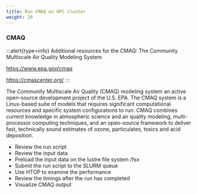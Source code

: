 ```yaml
---
title: Run CMAQ on HPC cluster
weight: 20
--- 
```


### CMAQ

:::alert{type=info}
Additional resources for the CMAQ: The Community Multiscale Air Quality Modeling System

https://www.epa.gov/cmaq

https://cmascenter.org/
:::


The Community Multiscale Air Quality (CMAQ) modeling system an active open-source development project of the U.S. EPA. The CMAQ system is a Linux-based suite of models that requires significant computational resources and specific system configurations to run. CMAQ combines current knowledge in atmospheric science and air quality modeling, multi-processor computing techniques, and an open-source framework to deliver fast, technically sound estimates of ozone, particulates, toxics and acid deposition. 


* Review the run script
* Review the input data
* Preload the input data on the lustre file system /fsx
* Submit the run script to the SLURM queue
* Use HTOP to examine the performance
* Review the timings after the run has completed
* Visualize CMAQ output
